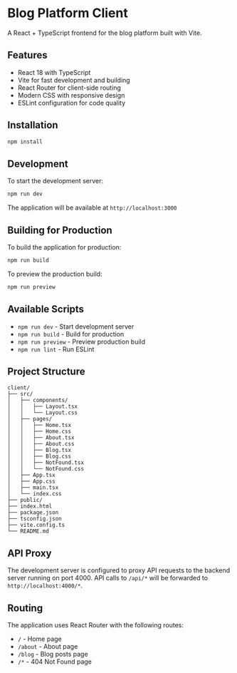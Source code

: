 # Blog Platform Client

A React + TypeScript frontend for the blog platform built with Vite.

## Features

- React 18 with TypeScript
- Vite for fast development and building
- React Router for client-side routing
- Modern CSS with responsive design
- ESLint configuration for code quality

## Installation

```bash
npm install
```

## Development

To start the development server:

```bash
npm run dev
```

The application will be available at `http://localhost:3000`

## Building for Production

To build the application for production:

```bash
npm run build
```

To preview the production build:

```bash
npm run preview
```

## Available Scripts

- `npm run dev` - Start development server
- `npm run build` - Build for production
- `npm run preview` - Preview production build
- `npm run lint` - Run ESLint

## Project Structure

```
client/
├── src/
│   ├── components/
│   │   ├── Layout.tsx
│   │   └── Layout.css
│   ├── pages/
│   │   ├── Home.tsx
│   │   ├── Home.css
│   │   ├── About.tsx
│   │   ├── About.css
│   │   ├── Blog.tsx
│   │   ├── Blog.css
│   │   ├── NotFound.tsx
│   │   └── NotFound.css
│   ├── App.tsx
│   ├── App.css
│   ├── main.tsx
│   └── index.css
├── public/
├── index.html
├── package.json
├── tsconfig.json
├── vite.config.ts
└── README.md
```

## API Proxy

The development server is configured to proxy API requests to the backend server running on port 4000. API calls to `/api/*` will be forwarded to `http://localhost:4000/*`.

## Routing

The application uses React Router with the following routes:

- `/` - Home page
- `/about` - About page
- `/blog` - Blog posts page
- `/*` - 404 Not Found page
